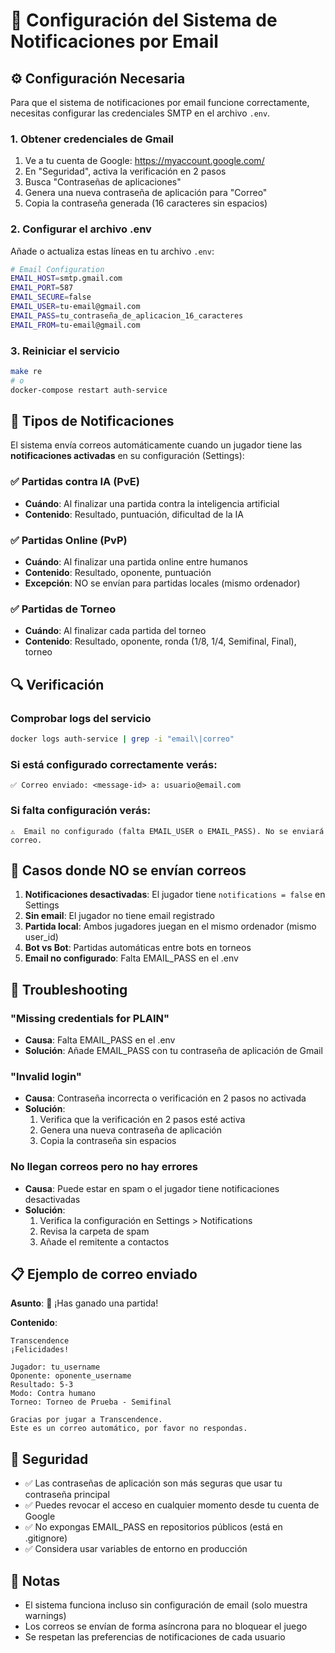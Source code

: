 # 📧 Configuración del Sistema de Notificaciones por Email

## ⚙️ Configuración Necesaria

Para que el sistema de notificaciones por email funcione correctamente, necesitas configurar las credenciales SMTP en el archivo `.env`.

### 1. Obtener credenciales de Gmail

1. Ve a tu cuenta de Google: https://myaccount.google.com/
2. En "Seguridad", activa la verificación en 2 pasos
3. Busca "Contraseñas de aplicaciones" 
4. Genera una nueva contraseña de aplicación para "Correo"
5. Copia la contraseña generada (16 caracteres sin espacios)

### 2. Configurar el archivo .env

Añade o actualiza estas líneas en tu archivo `.env`:

```bash
# Email Configuration
EMAIL_HOST=smtp.gmail.com
EMAIL_PORT=587
EMAIL_SECURE=false
EMAIL_USER=tu-email@gmail.com
EMAIL_PASS=tu_contraseña_de_aplicacion_16_caracteres
EMAIL_FROM=tu-email@gmail.com
```

### 3. Reiniciar el servicio

```bash
make re
# o
docker-compose restart auth-service
```

## 📨 Tipos de Notificaciones

El sistema envía correos automáticamente cuando un jugador tiene las **notificaciones activadas** en su configuración (Settings):

### ✅ Partidas contra IA (PvE)
- **Cuándo**: Al finalizar una partida contra la inteligencia artificial
- **Contenido**: Resultado, puntuación, dificultad de la IA

### ✅ Partidas Online (PvP)
- **Cuándo**: Al finalizar una partida online entre humanos
- **Contenido**: Resultado, oponente, puntuación
- **Excepción**: NO se envían para partidas locales (mismo ordenador)

### ✅ Partidas de Torneo
- **Cuándo**: Al finalizar cada partida del torneo
- **Contenido**: Resultado, oponente, ronda (1/8, 1/4, Semifinal, Final), torneo

## 🔍 Verificación

### Comprobar logs del servicio
```bash
docker logs auth-service | grep -i "email\|correo"
```

### Si está configurado correctamente verás:
```
✅ Correo enviado: <message-id> a: usuario@email.com
```

### Si falta configuración verás:
```
⚠️  Email no configurado (falta EMAIL_USER o EMAIL_PASS). No se enviará correo.
```

## 🚫 Casos donde NO se envían correos

1. **Notificaciones desactivadas**: El jugador tiene `notifications = false` en Settings
2. **Sin email**: El jugador no tiene email registrado
3. **Partida local**: Ambos jugadores juegan en el mismo ordenador (mismo user_id)
4. **Bot vs Bot**: Partidas automáticas entre bots en torneos
5. **Email no configurado**: Falta EMAIL_PASS en el .env

## 🐛 Troubleshooting

### "Missing credentials for PLAIN"
- **Causa**: Falta EMAIL_PASS en el .env
- **Solución**: Añade EMAIL_PASS con tu contraseña de aplicación de Gmail

### "Invalid login"
- **Causa**: Contraseña incorrecta o verificación en 2 pasos no activada
- **Solución**: 
  1. Verifica que la verificación en 2 pasos esté activa
  2. Genera una nueva contraseña de aplicación
  3. Copia la contraseña sin espacios

### No llegan correos pero no hay errores
- **Causa**: Puede estar en spam o el jugador tiene notificaciones desactivadas
- **Solución**: 
  1. Verifica la configuración en Settings > Notifications
  2. Revisa la carpeta de spam
  3. Añade el remitente a contactos

## 📋 Ejemplo de correo enviado

**Asunto**: 🎉 ¡Has ganado una partida!

**Contenido**:
```
Transcendence
¡Felicidades!

Jugador: tu_username
Oponente: oponente_username
Resultado: 5-3
Modo: Contra humano
Torneo: Torneo de Prueba - Semifinal

Gracias por jugar a Transcendence.
Este es un correo automático, por favor no respondas.
```

## 🔐 Seguridad

- ✅ Las contraseñas de aplicación son más seguras que usar tu contraseña principal
- ✅ Puedes revocar el acceso en cualquier momento desde tu cuenta de Google
- ✅ No expongas EMAIL_PASS en repositorios públicos (está en .gitignore)
- ✅ Considera usar variables de entorno en producción

## 📝 Notas

- El sistema funciona incluso sin configuración de email (solo muestra warnings)
- Los correos se envían de forma asíncrona para no bloquear el juego
- Se respetan las preferencias de notificaciones de cada usuario
